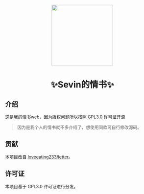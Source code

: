 <p align="center">
  <a href="https://letter.sevin.cn/"><img src="letter/favicon.ico" width="200" height="200" alt=""></a>
</p>

<div align="center">
    <h1 align="center">✨Sevin的情书✨</h1>
</div>

## 介绍

这是我的情书web，因为版权问题所以按照 GPL3.0 许可证开源

> 因为是我个人的情书就不多介绍了，想使用同款可自行修改源码。

## 贡献

本项目改自 [loveeating233/letter](https://github.com/loveeating233/letter)。

## 许可证

本项目基于 GPL3.0 许可证进行分发。

